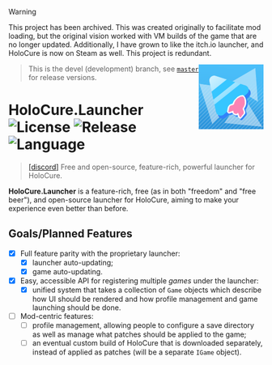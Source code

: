 > [!WARNING]
> This project has been archived. This was created originally to facilitate mod loading, but the original vision worked with VM builds of the game that are no longer updated. Additionally, I have grown to like the itch.io launcher, and HoloCure is now on Steam as well. This project is redundant.

<img src="assets/logo_rocket.png" align="right" width="128" height="128" />

> This is the devel (development) branch, see [`master`](https://github.com/steviegt6/holocure-launcher/tree/master) for release versions.

# HoloCure.Launcher ![License](https://img.shields.io/github/license/steviegt6/holocure-launcher?style=flat-square) ![Release](https://img.shields.io/github/v/release/steviegt6/holocure-launcher?style=flat-square) ![Language](https://img.shields.io/badge/language-c%23-green?style=flat-square)

> [\[discord\]](https://discord.gg/KvqKGQNbhr) Free and open-source, feature-rich, powerful launcher for HoloCure.

**HoloCure.Launcher** is a feature-rich, free (as in both "freedom" and "free beer"), and open-source launcher for HoloCure, aiming to make your experience even better than before.

## Goals/Planned Features

* [x] Full feature parity with the proprietary launcher:
  * [x] launcher auto-updating;
  * [x] game auto-updating.
* [x] Easy, accessible API for registering multiple *games* under the launcher:
  * [x] unified system that takes a collection of `Game` objects which describe how UI should be rendered and how profile management and game launching should be done.
* [ ] Mod-centric features:
  * [ ] profile management, allowing people to configure a save directory as well as manage what patches should be applied to the game;
  * [ ] an eventual custom build of HoloCure that is downloaded separately, instead of applied as patches (will be a separate `IGame` object).
